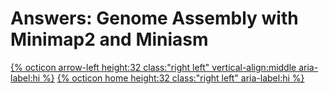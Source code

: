 # Answers: Genome Assembly with Minimap2 and Miniasm

[{% octicon arrow-left height:32 class:"right left" vertical-align:middle aria-label:hi %}](ASS_M.md) [{% octicon home height:32 class:"right left" aria-label:hi %}](index.md) 

